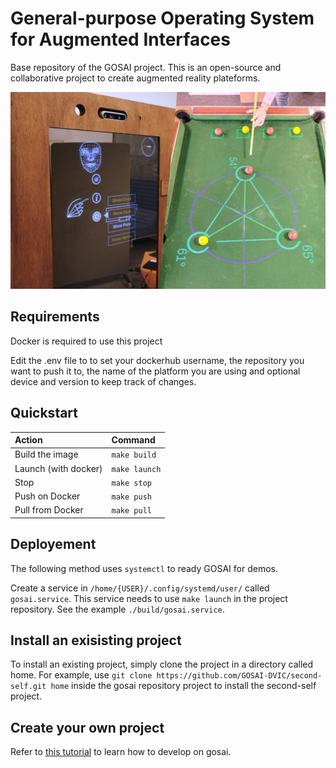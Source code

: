 # General-purpose Operating System for Augmented Interfaces

Base repository of the GOSAI project. This is an open-source and collaborative project to create augmented reality plateforms.

![placeholder](docs/gosai_banner.png)

## Requirements

Docker is required to use this project

Edit the .env file to to set your dockerhub username, the repository you want to push it to, the name of the platform you are using and optional device and version to keep track of changes.

## Quickstart

|Action                 |Command      |
|:----------------------|:------------|
|Build the image        |`make build` |
|Launch (with docker)   |`make launch`|
|Stop                   |`make stop`  |
|Push on Docker         |`make push`  |
|Pull from Docker       |`make pull`  |

## Deployement

The following method uses `systemctl` to ready GOSAI for demos.

Create a service in `/home/{USER}/.config/systemd/user/` called `gosai.service`. This service needs to use `make launch` in the project repository. See the example `./build/gosai.service`.

## Install an exisisting project

To install an existing project, simply clone the project in a directory called home. For example, use `git clone https://github.com/GOSAI-DVIC/second-self.git home` inside the gosai repository project to install the second-self project.

## Create your own project

Refer to [this tutorial]() to learn how to develop on gosai.
